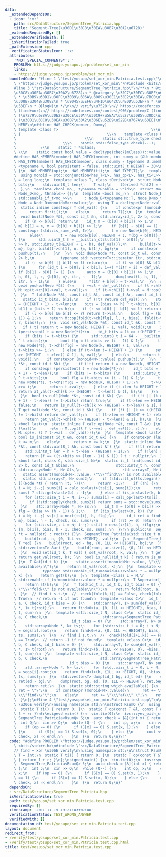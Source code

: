 ```yaml
---
data:
  _extendedDependsOn:
  - icon: ':x:'
    path: src/DataStructure/SegmentTree_Patricia.hpp
    title: "Segment-Tree(\u30D1\u30C8\u30EA\u30B7\u30A2\u6728)"
  _extendedRequiredBy: []
  _extendedVerifiedWith: []
  _isVerificationFailed: true
  _pathExtension: cpp
  _verificationStatusIcon: ':x:'
  attributes:
    '*NOT_SPECIAL_COMMENTS*': ''
    PROBLEM: https://judge.yosupo.jp/problem/set_xor_min
    links:
    - https://judge.yosupo.jp/problem/set_xor_min
  bundledCode: "#line 1 \"test/yosupo/set_xor_min.Patricia.test.cpp\"\n#define PROBLEM\
    \ \"https://judge.yosupo.jp/problem/set_xor_min\"\n#include <bits/stdc++.h>\n\
    #line 3 \"src/DataStructure/SegmentTree_Patricia.hpp\"\n/**\n * @title Segment-Tree(\u30D1\
    \u30C8\u30EA\u30B7\u30A2\u6728)\n * @category \u30C7\u30FC\u30BF\u69CB\u9020\n\
    \ * \u30B9\u30D1\u30FC\u30B9\u306A\u3089\u30E1\u30E2\u30EA\u7BC0\u7D04\u3067\u304D\
    \u308B\u304B\u3082\n * \u9045\u5EF6\u4F1D\u642C\u4E0D\u53EF\n * \u6C38\u7D9A\u5316\
    \u53EF\n * O(logN)\n */\n\n// verify\u7528:\n// https://codeforces.com/contest/947/problem/C\
    \ (find+xor)\n// https://codeforces.com/contest/966/problem/C (find+xor)\n// https://codeforces.com/contest/295/problem/E\
    \ (\u7279\u6B8A\u30E2\u30CE\u30A4\u30C9+\u5EA7\u5727\u30B5\u30DC\u308A)\n// https://atcoder.jp/contests/kupc2018/tasks/kupc2018_m\
    \ (\u30D1\u30C8\u30EA\u30B7\u30A2\u306E\u52B9\u529B\u767A\u63EE)\n\n// BEGIN CUT\
    \ HERE\n\n#define HAS_CHECK(member, Dummy)                              \\\n \
    \ template <class T>                                          \\\n  struct has_##member\
    \ {                                       \\\n    template <class U, Dummy>  \
    \                               \\\n    static std::true_type check(U *);    \
    \                     \\\n    static std::false_type check(...);             \
    \           \\\n    static T *mClass;                                        \
    \ \\\n    static const bool value = decltype(check(mClass))::value; \\\n  };\n\
    #define HAS_MEMBER(member) HAS_CHECK(member, int dummy = (&U::member, 0))\n#define\
    \ HAS_TYPE(member) HAS_CHECK(member, class dummy = typename U::member)\n\ntemplate\
    \ <typename M, bool persistent = false, std::uint8_t HEIGHT = 30>\nclass SegmentTree_Patricia\
    \ {\n  HAS_MEMBER(op);\n  HAS_MEMBER(ti);\n  HAS_TYPE(T);\n  template <class L>\n\
    \  using monoid = std::conjunction<has_T<L>, has_op<L>, has_ti<L>>;\n  using id_t\
    \ = long long;\n  template <class T, class tDerived>\n  struct Node_B {\n    id_t\
    \ bits;\n    std::uint8_t len;\n    T val;\n    tDerived *ch[2] = {nullptr, nullptr};\n\
    \  };\n  template <bool mo_, typename tEnable = void>\n  struct Node_D : Node_B<M,\
    \ Node_D<mo_, tEnable>> {};\n  template <bool mo_>\n  struct Node_D<mo_, typename\
    \ std::enable_if_t<mo_>>\n      : Node_B<typename M::T, Node_D<mo_>> {};\n  using\
    \ Node = Node_D<monoid<M>::value>;\n  using T = decltype(Node::val);\n  Node *root;\n\
    \  static inline constexpr T def_val() {\n    if constexpr (monoid<M>::value)\n\
    \      return M::ti();\n    else\n      return T();\n  }\n  template <class S>\n\
    \  void build(Node *&t, const id_t &n, std::array<id_t, 2> b, const S &bg) {\n\
    \    if (n <= b[0]) return;\n    id_t m = (b[0] + b[1]) >> 1;\n    while (n <=\
    \ m) b[1] = m, m = (b[0] + b[1]) >> 1;\n    if (b[1] - b[0] == 1) {\n      if\
    \ constexpr (std::is_same_v<S, T>)\n        t = new Node{b[0], HEIGHT + 1, bg};\n\
    \      else\n        t = new Node{b[0], HEIGHT + 1, *(bg + b[0])};\n    } else\
    \ {\n      std::uint8_t h = __builtin_ctzll(b[1] - b[0]);\n      t = new Node{m\
    \ >> h, std::uint8_t(HEIGHT + 1 - h), def_val()};\n      build(t->ch[0], n, {b[0],\
    \ m}, bg), build(t->ch[1], n, {m, b[1]}, bg);\n      if constexpr (monoid<M>::value)\
    \ pushup(t);\n    }\n  }\n  void dump(Node *t, const id_t &l, const id_t &r, std::array<id_t,\
    \ 2> b,\n            typename std::vector<T>::iterator itr, std::uint8_t h) {\n\
    \    if (r <= b[0] || b[1] <= l) return;\n    if (l <= b[0] && b[1] <= r && !t)\
    \ {\n      for (id_t i = b[0]; i < b[1]; i++) *(itr + i) = def_val();\n    } else\
    \ if (b[1] - b[0] != 1) {\n      auto m = (b[0] + b[1]) >> 1;\n      dump(next(t,\
    \ h, 0), l, r, {b[0], m}, itr, h - 1);\n      dump(next(t, h, 1), l, r, {m, b[1]},\
    \ itr, h - 1);\n    } else\n      *(itr + b[0]) = t->val;\n  }\n  static inline\
    \ void pushup(Node *&t) {\n    t->val = def_val();\n    if (t->ch[0]) t->val =\
    \ M::op(t->ch[0]->val, t->val);\n    if (t->ch[1]) t->val = M::op(t->val, t->ch[1]->val);\n\
    \  }\n  T fold(Node *&t, const id_t &l, const id_t &r, const id_t &bias) {\n \
    \   static id_t bits, b[2];\n    if (!t) return def_val();\n    std::uint8_t h\
    \ = (HEIGHT + 1) - t->len;\n    bits = (bias >> h) ^ t->bits, b[0] = bits << h,\
    \ b[1] = (bits + 1) << h;\n    if (r <= b[0] || b[1] <= l) return def_val();\n\
    \    if (l <= b[0] && b[1] <= r) return t->val;\n    bool flg = (bias >> (h -\
    \ 1)) & 1;\n    return M::op(fold(t->ch[flg], l, r, bias), fold(t->ch[!flg], l,\
    \ r, bias));\n  }\n  void set_val(Node *&t, const id_t &k, const T &val) {\n \
    \   if (!t) return t = new Node(k, HEIGHT + 1, val), void();\n    if constexpr\
    \ (persistent) t = new Node{*t};\n    id_t bits = (k >> ((HEIGHT + 1) - t->len));\n\
    \    if (bits != t->bits) {\n      std::uint8_t i = 64 - __builtin_clzll(bits\
    \ ^ t->bits);\n      bool flg = (t->bits >> (i - 1)) & 1;\n      t->ch[flg] =\
    \ new Node{*t}, t->ch[!flg] = new Node(k, HEIGHT + 1, val);\n      t->len -= i,\
    \ t->bits >>= i;\n    } else if (t->len != HEIGHT + 1) {\n      set_val(t->ch[(k\
    \ >> (HEIGHT - t->len)) & 1], k, val);\n    } else\n      return t->val = val,\
    \ void();\n    if constexpr (monoid<M>::value) pushup(t);\n  }\n  T &at_val(Node\
    \ *&t, const id_t &k) {\n    if (!t) return t = new Node(k, HEIGHT + 1), t->val;\n\
    \    if constexpr (persistent) t = new Node{*t};\n    id_t bits = (k >> ((HEIGHT\
    \ + 1) - t->len));\n    if (bits != t->bits) {\n      std::uint8_t i = 64 - __builtin_clzll(bits\
    \ ^ t->bits);\n      bool flg = (t->bits >> (i - 1)) & 1;\n      t->ch[flg] =\
    \ new Node{*t}, t->ch[!flg] = new Node(k, HEIGHT + 1);\n      t->len -= i, t->bits\
    \ >>= i;\n      return t->val;\n    } else if (t->len != HEIGHT + 1) {\n     \
    \ return at_val(t->ch[(k >> (HEIGHT - t->len)) & 1], k);\n    }\n    return t->val;\n\
    \  }\n  bool is_null(Node *&t, const id_t &k) {\n    if (!t || (k >> ((HEIGHT\
    \ + 1) - t->len)) != t->bits) return true;\n    if (t->len == HEIGHT + 1) return\
    \ false;\n    return is_null(t->ch[(k >> (HEIGHT - t->len)) & 1], k);\n  }\n \
    \ T get_val(Node *&t, const id_t &k) {\n    if (!t || (k >> ((HEIGHT + 1) - t->len))\
    \ != t->bits) return def_val();\n    if (t->len == HEIGHT + 1) return t->val;\n\
    \    return get_val(t->ch[(k >> (HEIGHT - t->len)) & 1], k);\n  }\n  template\
    \ <bool last>\n  static inline T calc_op(Node *&t, const T &v) {\n    if constexpr\
    \ (last)\n      return M::op((t ? t->val : def_val()), v);\n    else\n      return\
    \ M::op(v, (t ? t->val : def_val()));\n  }\n  template <bool last>\n  static inline\
    \ bool is_in(const id_t &m, const id_t &k) {\n    if constexpr (last)\n      return\
    \ k <= m;\n    else\n      return m <= k;\n  }\n  static inline Node *next(Node\
    \ *&t, const std::uint8_t &h, const bool &f) {\n    if (!t) return nullptr;\n\
    \    std::uint8_t len = h + t->len - (HEIGHT + 1);\n    if (!len) return t->ch[f];\n\
    \    return (f == ((t->bits >> (len - 1)) & 1)) ? t : nullptr;\n  }\n  template\
    \ <bool last, class C, std::size_t N>\n  static id_t find(const id_t &k, std::array<id_t,\
    \ 2> b, const id_t &bias,\n                   std::uint8_t h, const C &check,\
    \ std::array<Node *, N> &ts,\n                   std::array<T, N> &sums) {\n \
    \   static_assert(monoid<M>::value, \"\\\"find\\\" is not available\\n\");\n \
    \   static std::array<T, N> sums2;\n    if (std::all_of(ts.begin(), ts.end(),\
    \ [](Node *t) { return !t; }))\n      return -1;\n    if (!h) {\n      for (std::size_t\
    \ i = N; i--;) sums[i] = calc_op<last>(ts[i], sums[i]);\n      return std::apply(check,\
    \ sums) ? std::get<last>(b) : -1;\n    } else if (is_in<last>(k, b[0])) {\n  \
    \    for (std::size_t i = N; i--;) sums2[i] = calc_op<last>(ts[i], sums[i]);\n\
    \      if (!std::apply(check, sums2)) return sums = std::move(sums2), -1;\n  \
    \  }\n    std::array<Node *, N> ss;\n    id_t m = (b[0] + b[1]) >> 1;\n    bool\
    \ flg = (bias >> (h - 1)) & 1;\n    if (!is_in<last>(m, k)) {\n      for (std::size_t\
    \ i = N; i--;) ss[i] = next(ts[i], h, flg);\n      id_t ret = find<last>(k, {b[0],\
    \ m}, bias, h - 1, check, ss, sums);\n      if (ret >= 0) return ret;\n    }\n\
    \    for (std::size_t i = N; i--;) ss[i] = next(ts[i], h, !flg);\n    return find<last>(k,\
    \ {m, b[1]}, bias, h - 1, check, ss, sums);\n  }\n\n public:\n  SegmentTree_Patricia(Node\
    \ *t = nullptr) : root(t) {}\n  SegmentTree_Patricia(std::size_t n, T val) {\n\
    \    build(root, n, {0, 1LL << HEIGHT}, val);\n  }\n  SegmentTree_Patricia(T *bg,\
    \ T *ed) {\n    build(root, ed - bg, {0, 1LL << HEIGHT}, bg);\n  }\n  SegmentTree_Patricia(const\
    \ std::vector<T> &ar) {\n    build(root, ar.size(), {0, 1LL << HEIGHT}, ar.data());\n\
    \  }\n  void set(id_t k, T val) { set_val(root, k, val); }\n  T get(id_t k) {\
    \ return get_val(root, k); }\n  bool is_null(id_t k) { return is_null(root, k);\
    \ }\n  T &at(id_t k) {\n    static_assert(!monoid<M>::value, \"\\\"at\\\" is not\
    \ available\\n\");\n    return at_val(root, k);\n  }\n  template <class L = M,\n\
    \            typename std::enable_if_t<monoid<L>::value> * = nullptr>\n  T operator[](id_t\
    \ k) {\n    return get(k);\n  }\n  template <class L = M,\n            typename\
    \ std::enable_if_t<!monoid<L>::value> * = nullptr>\n  T &operator[](id_t k) {\n\
    \    return at(k);\n  }\n  T fold(id_t a, id_t b, id_t bias = 0) {\n    static_assert(monoid<M>::value,\
    \ \"\\\"fold\\\" is not available\\n\");\n    return fold(root, a, b, bias);\n\
    \  }\n  // find i s.t.\n  //  check(fold(k,i)) == False, check(fold(k,i+1)) ==\
    \ True\n  // return -1 if not found\n  template <class C>\n  id_t find_first(id_t\
    \ a, C check, id_t bias = 0) {\n    std::array<T, 1> sum{def_val()};\n    std::array<Node\
    \ *, 1> t{root};\n    return find<0>(a, {0, 1LL << HEIGHT}, bias, HEIGHT, check,\
    \ t, sum);\n  }\n  template <std::size_t N, class C>\n  static id_t find_first(id_t\
    \ a, C check,\n                         std::array<SegmentTree_Patricia, N> segs,\n\
    \                         id_t bias = 0) {\n    std::array<T, N> sums;\n    sums.fill(def_val());\n\
    \    std::array<Node *, N> ts;\n    for (std::size_t i = 0; i < N; i++) ts[i]\
    \ = segs[i].root;\n    return find<0>(a, {0, 1LL << HEIGHT}, bias, HEIGHT, check,\
    \ ts, sums);\n  }\n  // find i s.t.\n  //  check(fold(i+1,k)) == False, check(fold(i,k))\
    \ == True\n  // return -1 if not found\n  template <class C>\n  id_t find_last(id_t\
    \ b, C check, id_t bias = 0) {\n    std::array<T, 1> sum{def_val()};\n    std::array<Node\
    \ *, 1> t{root};\n    return find<1>(b, {1LL << HEIGHT, 0}, ~bias, HEIGHT, check,\
    \ t, sum);\n  }\n  template <std::size_t N, class C>\n  static id_t find_last(id_t\
    \ b, C check,\n                        std::array<SegmentTree_Patricia, N> segs,\n\
    \                        id_t bias = 0) {\n    std::array<T, N> sums;\n    sums.fill(def_val());\n\
    \    std::array<Node *, N> ts;\n    for (std::size_t i = 0; i < N; i++) ts[i]\
    \ = segs[i].root;\n    return find<1>(b, {1LL << HEIGHT, 0}, ~bias, HEIGHT, check,\
    \ ts, sums);\n  }\n  std::vector<T> dump(id_t bg, id_t ed) {\n    std::vector<T>\
    \ ret(ed - bg);\n    dump(root, bg, ed, {0, 1LL << HEIGHT}, ret.begin(), HEIGHT);\n\
    \    return ret;\n  }\n  static std::string which_available() {\n    std::string\
    \ ret = \"\";\n    if constexpr (monoid<M>::value)\n      ret += \"\\\"fold\\\"\
    \ \\\"find\\\"\";\n    else\n      ret += \"\\\"at\\\" \";\n    return ret;\n\
    \  }\n};\n#line 4 \"test/yosupo/set_xor_min.Patricia.test.cpp\"\n\n// find + xor\
    \ \u306E verify\n\nusing namespace std;\n\nstruct RsumQ {\n  using T = int;\n\
    \  static T ti() { return 0; }\n  static T op(const T &l, const T &r) { return\
    \ l + r; }\n};\nsigned main() {\n  cin.tie(0);\n  ios::sync_with_stdio(0);\n \
    \ SegmentTree_Patricia<RsumQ> S;\n  auto check = [&](int x) { return x >= 1; };\n\
    \  int Q;\n  cin >> Q;\n  while (Q--) {\n    int op, x;\n    cin >> op >> x;\n\
    \    if (op == 0) {\n      if (S[x] == 0) S.set(x, 1);\n    } else if (op == 1)\
    \ {\n      if (S[x] == 1) S.set(x, 0);\n    } else {\n      cout << S.find_first(0,\
    \ check, x) << endl;\n    }\n  }\n  return 0;\n}\n"
  code: "#define PROBLEM \"https://judge.yosupo.jp/problem/set_xor_min\"\n#include\
    \ <bits/stdc++.h>\n#include \"src/DataStructure/SegmentTree_Patricia.hpp\"\n\n\
    // find + xor \u306E verify\n\nusing namespace std;\n\nstruct RsumQ {\n  using\
    \ T = int;\n  static T ti() { return 0; }\n  static T op(const T &l, const T &r)\
    \ { return l + r; }\n};\nsigned main() {\n  cin.tie(0);\n  ios::sync_with_stdio(0);\n\
    \  SegmentTree_Patricia<RsumQ> S;\n  auto check = [&](int x) { return x >= 1;\
    \ };\n  int Q;\n  cin >> Q;\n  while (Q--) {\n    int op, x;\n    cin >> op >>\
    \ x;\n    if (op == 0) {\n      if (S[x] == 0) S.set(x, 1);\n    } else if (op\
    \ == 1) {\n      if (S[x] == 1) S.set(x, 0);\n    } else {\n      cout << S.find_first(0,\
    \ check, x) << endl;\n    }\n  }\n  return 0;\n}"
  dependsOn:
  - src/DataStructure/SegmentTree_Patricia.hpp
  isVerificationFile: true
  path: test/yosupo/set_xor_min.Patricia.test.cpp
  requiredBy: []
  timestamp: '2021-11-15 19:21:03+09:00'
  verificationStatus: TEST_WRONG_ANSWER
  verifiedWith: []
documentation_of: test/yosupo/set_xor_min.Patricia.test.cpp
layout: document
redirect_from:
- /verify/test/yosupo/set_xor_min.Patricia.test.cpp
- /verify/test/yosupo/set_xor_min.Patricia.test.cpp.html
title: test/yosupo/set_xor_min.Patricia.test.cpp
---
```

